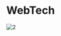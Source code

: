 # WebTech
![2](https://user-images.githubusercontent.com/41444880/142232209-961d5e75-81f9-40f8-81c1-ff6942471ab6.png)
